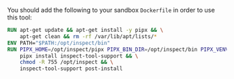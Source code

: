 You should add the following to your sandbox `Dockerfile` in order to use this tool:

``` dockerfile
RUN apt-get update && apt-get install -y pipx && \
    apt-get clean && rm -rf /var/lib/apt/lists/*
ENV PATH="$PATH:/opt/inspect/bin"
RUN PIPX_HOME=/opt/inspect/pipx PIPX_BIN_DIR=/opt/inspect/bin PIPX_VENV_DIR=/opt/inspect/pipx/venvs \
    pipx install inspect-tool-support && \
    chmod -R 755 /opt/inspect && \
    inspect-tool-support post-install
```
